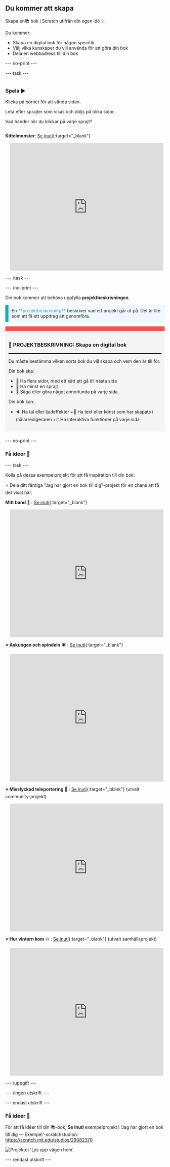 ## Du kommer att skapa

Skapa en📚 bok i Scratch utifrån din egen idé 💡.

Du kommer:

+ Skapa en digital bok för någon specifik
+ Välj vilka kunskaper du vill använda för att göra din bok
+ Dela en webbadress till din bok

--- no-print ---

--- task ---

<div style="display: flex; flex-wrap: wrap">
<div style="flex-basis: 200px; flex-grow: 1">

### Spela ▶️ 

Klicka på hörnet för att vända sidan.

Leta efter sprajter som visas och döljs på olika sidor.
  
Vad händer när du klickar på varje sprajt?

</div>
<div>
  
**Kittelmonster**: [Se inuti](https://scratch.mit.edu/projects/500189097/editor){:target="_blank"}
<div class="scratch-preview" style="margin-left: 15px;">
  <iframe allowtransparency="true" width="485" height="402" src="https://scratch.mit.edu/projects/embed/500189097/?autostart=false" frameborder="0"></iframe>
</div>

</div>
</div>

--- /task ---

--- /no-print ---

Din bok kommer att behöva uppfylla **projektbeskrivningen**.

<p style="border-left: solid; border-width:10px; border-color: #0faeb0; background-color: aliceblue; padding: 10px;">
En <span style="color: #0faeb0">**projektbeskrivning**</span> beskriver vad ett projekt går ut på. Det är lite som att få ett uppdrag att genomföra.
</p>

<div style="border-top: 15px solid #f3524f; background-color: whitesmoke; margin-bottom: 20px; padding: 10px;">

### 🎯 PROJEKTBESKRIVNING: Skapa en **digital bok**
<hr style="border-top: 2px solid black;">

Du måste bestämma vilken sorts bok du vill skapa och vem den är till för. 

Din bok ska:
+ 📃 Ha flera sidor, med ett sätt att gå till nästa sida
+ 🐢 Ha minst en sprajt
+ 💬 Säga eller göra något annorlunda på varje sida

Din bok kan:
+ 🔉 Ha tal eller ljudeffekter 
+🎨 Ha text eller konst som har skapats i målarredigeraren
+🖱️ Ha interaktiva funktioner på varje sida
</div>

--- no-print ---

### Få idéer 💭

--- task ---

Kolla på dessa exempelprojekt för att få inspiration till din bok:

⭐ Dela ditt färdiga "Jag har gjort en bok till dig"-projekt för en chans att få det visat här.

**Mitt band** 🎸 : [Se inuti](https://scratch.mit.edu/projects/724148783/editor){:target="_blank"}
<div class="scratch-preview" style="margin-left: 15px;">
  <iframe allowtransparency="true" width="485" height="402" src="https://scratch.mit.edu/projects/embed/724148783/?autostart=false" frameborder="0"></iframe>
</div>

**⭐ Askungen och spindeln** 🕷️ : [Se inuti](https://scratch.mit.edu/projects/799448516/editor){:target="_blank"}
<div class="scratch-preview" style="margin-left: 15px;">
  <iframe allowtransparency="true" width="485" height="402" src="https://scratch.mit.edu/projects/embed/799448516/?autostart=false" frameborder="0"></iframe>
</div>

**⭐ Misslyckad teleportering** 🚀 : [Se inuti](https://scratch.mit.edu/projects/793833913/editor){:target="_blank"} (utvalt community-projekt)
<div class="scratch-preview" style="margin-left: 15px;">
  <iframe allowtransparency="true" width="485" height="402" src="https://scratch.mit.edu/projects/embed/793833913/?autostart=false" frameborder="0"></iframe>
</div>

**⭐ Hur vintern kom** ☃️ : [Se inuti](https://scratch.mit.edu/projects/707648744/editor){:target="_blank"} (utvalt samhällsprojekt)
<div class="scratch-preview" style="margin-left: 15px;">
  <iframe allowtransparency="true" width="485" height="402" src="https://scratch.mit.edu/projects/embed/707648744/?autostart=false" frameborder="0"></iframe>
</div>

--- /uppgift ---

--- /ingen utskrift ---

--- endast utskrift ---

### Få idéer 💭

För att få idéer till din 📚-bok, **Se inuti** exempelprojekt i 'Jag har gjort en bok till dig — Exempel'-scratchstudion: https://scratch.mit.edu/studios/29082370

![Projektet 'Lys upp vägen hem'.](images/showcase_static.png)

--- /endast utskrift ---


